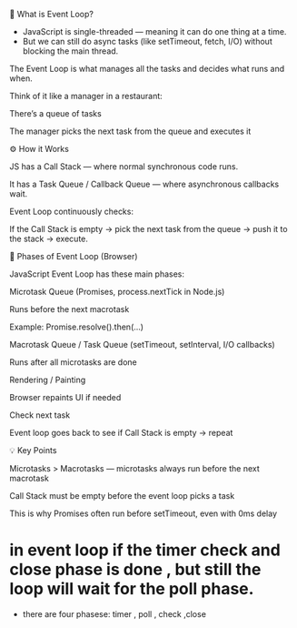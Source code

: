 🧩 What is Event Loop?

- JavaScript is single-threaded — meaning it can do one thing at a time.
- But we can still do async tasks (like setTimeout, fetch, I/O) without blocking the main thread.

The Event Loop is what manages all the tasks and decides what runs and when.

Think of it like a manager in a restaurant:

There’s a queue of tasks

The manager picks the next task from the queue and executes it

⚙️ How it Works

JS has a Call Stack — where normal synchronous code runs.

It has a Task Queue / Callback Queue — where asynchronous callbacks wait.

Event Loop continuously checks:

If the Call Stack is empty → pick the next task from the queue → push it to the stack → execute.

🧠 Phases of Event Loop (Browser)

JavaScript Event Loop has these main phases:

Microtask Queue (Promises, process.nextTick in Node.js)

Runs before the next macrotask

Example: Promise.resolve().then(...)

Macrotask Queue / Task Queue (setTimeout, setInterval, I/O callbacks)

Runs after all microtasks are done

Rendering / Painting

Browser repaints UI if needed

Check next task

Event loop goes back to see if Call Stack is empty → repeat

💡 Key Points

Microtasks > Macrotasks — microtasks always run before the next macrotask

Call Stack must be empty before the event loop picks a task

This is why Promises often run before setTimeout, even with 0ms delay



# in event loop if the timer check and close phase is done , but still the loop will wait for the poll phase.
- there are four phasese: timer , poll , check ,close